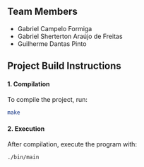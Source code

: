 ## Team Members  

- Gabriel Campelo Formiga  
- Gabriel Sherterton Araújo de Freitas  
- Guilherme Dantas Pinto  

## Project Build Instructions  

#### 1. Compilation  
To compile the project, run:  

```bash
make
```

#### 2. Execution
After compilation, execute the program with:

```bash
./bin/main
```